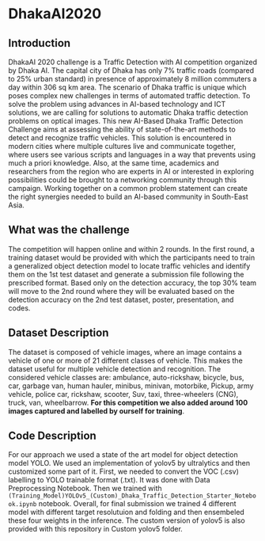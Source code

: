 # DhakaAI2020

## Introduction
DhakaAI 2020 challenge is a Traffic Detection with AI competition organized by Dhaka AI. The capital city of Dhaka has only 7% traffic roads (compared to 25% urban standard) in presence of approximately 8 million commuters a day within 306 sq km area. The scenario of Dhaka traffic is unique which poses complex new challenges in terms of automated traffic detection. To solve the problem using advances in AI-based technology and ICT solutions, we are calling for solutions to automatic Dhaka traffic detection problems on optical images. This new AI-Based Dhaka Traffic Detection Challenge aims at assessing the ability of state-of-the-art methods to detect and recognize traffic vehicles. This solution is encountered in modern cities where multiple cultures live and communicate together, where users see various scripts and languages in a way that prevents using much a priori knowledge. Also, at the same time, academics and researchers from the region who are experts in AI or interested in exploring possibilities could be brought to a networking community through this campaign. Working together on a common problem statement can create the right synergies needed to build an AI-based community in South-East Asia.

## What was the challenge
The competition will happen online and within 2 rounds. In the first round, a training dataset would be provided with which the participants need to train a generalized object detection model to locate traffic vehicles and identify them on the 1st test dataset and generate a submission file following the prescribed format. Based only on the detection accuracy, the top 30% team will move to the 2nd round where they will be evaluated based on the detection accuracy on the 2nd test dataset, poster, presentation, and codes.

## Dataset Description
The dataset is composed of vehicle images, where an image contains a vehicle of one or more of 21 different classes of vehicle. This makes the dataset useful for multiple vehicle detection and recognition. The considered vehicle classes are: ambulance, auto-rickshaw, bicycle, bus, car, garbage van, human hauler, minibus, minivan, motorbike, Pickup, army vehicle, police car, rickshaw, scooter, Suv, taxi, three-wheelers (CNG), truck, van, wheelbarrow.
**For this competition we also added around 100 images captured and labelled by ourself for training**.

## Code Description
For our approach we used a state of the art model for object detection model YOLO. We used an implementation of yolov5 by ultralytics and then customized some part of it. First, we needed to convert the VOC (.csv) labelling to YOLO trainable format (.txt). It was done with Data Preprocessing Notebook. Then we trained with ```(Training_Model)YOLOv5_(Custom)_Dhaka_Traffic_Detection_Starter_Notebook.ipynb``` notebook. Overall, for final submission we trained 4 different model with different target resolutuion and folding and then ensembeled these four weights in the inference. The custom version of yolov5 is also provided with this repository in Custom yolov5 folder.


